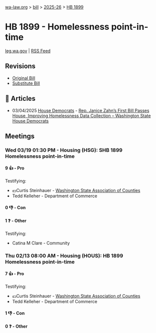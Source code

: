 [wa-law.org](/) > [bill](/bill/) > [2025-26](/bill/2025-26/) > [HB 1899](/bill/2025-26/hb/1899/)

# HB 1899 - Homelessness point-in-time
[leg.wa.gov](https://app.leg.wa.gov/billsummary?BillNumber=1899&Year=2025&Initiative=false) | [RSS Feed](./rss.xml)

## Revisions
* [Original Bill](1/)
* [Substitute Bill](S/)

## 📰 Articles
* 03/04/2025 [House Democrats](/org/house_democrats/) - [Rep. Janice Zahn’s First Bill Passes House, Improving Homelessness Data Collection – Washington State House Democrats](https://housedemocrats.wa.gov/blog/2025/03/04/rep-janice-zahns-first-bill-passes-house-improving-homelessness-data-collection/#:~:text=House%20Bill%201899)

## Meetings
### Wed 03/19 01:30 PM - Housing (HSG): SHB 1899 Homelessness point-in-time
#### 9 👍 - Pro
Testifying:
* 💵Curtis Steinhauer - [Washington State Association of Counties](/org/washington_state_association_of_counties/)
* Tedd Kelleher - Department of Commerce

#### 0 👎 - Con

#### 1 ❓ - Other
Testifying:
* Catina M Clare - Community

### Thu 02/13 08:00 AM - Housing (HOUS): HB 1899 Homelessness point-in-time
#### 7 👍 - Pro
Testifying:
* 💵Curtis Steinhauer - [Washington State Association of Counties](/org/washington_state_association_of_counties/)
* Tedd Kelleher - Department of Commerce

#### 1 👎 - Con

#### 0 ❓ - Other
